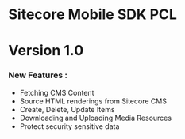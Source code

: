 # Sitecore Mobile SDK PCL


# Version 1.0

### New Features :

* Fetching CMS Content
* Source HTML renderings from Sitecore CMS
* Create, Delete, Update Items
* Downloading and Uploading Media Resources
* Protect security sensitive data

